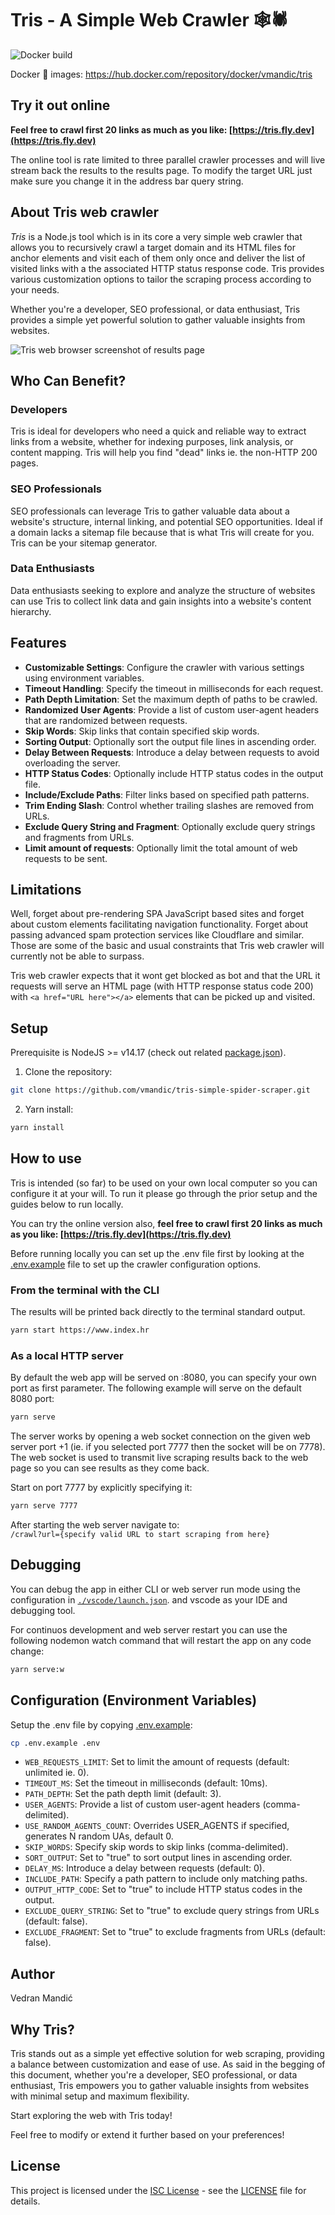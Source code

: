 # Tris - A Simple Web Crawler 🕸🕷

![Docker build](https://github.com/vmandic/tris-simple-spider-scraper/actions/workflows/docker-image.yml/badge.svg)

Docker 🐋 images: https://hub.docker.com/repository/docker/vmandic/tris

## Try it out online

**Feel free to crawl first 20 links as much as you like: [https://tris.fly.dev](https://tris.fly.dev)**

The online tool is rate limited to three parallel crawler processes and will live stream back the results to the results page. To modify the target URL just make sure you change it in the address bar query string.

## About Tris web crawler

_Tris_ is a Node.js tool which is in its core a very simple web crawler that allows you to recursively crawl a target domain and its HTML files for anchor elements and visit each of them only once and deliver the list of visited links with a the associated HTTP status response code. Tris provides various customization options to tailor the scraping process according to your needs.

Whether you're a developer, SEO professional, or data enthusiast, Tris provides a simple yet powerful solution to gather valuable insights from websites.

<img src="./assets/tris-screenshot.jpg" alt="Tris web browser screenshot of results page" />

## Who Can Benefit?

### Developers

Tris is ideal for developers who need a quick and reliable way to extract links from a website, whether for indexing purposes, link analysis, or content mapping. Tris will help you find "dead" links ie. the non-HTTP 200 pages.

### SEO Professionals

SEO professionals can leverage Tris to gather valuable data about a website's structure, internal linking, and potential SEO opportunities. Ideal if a domain lacks a sitemap file because that is what Tris will create for you. Tris can be your sitemap generator.

### Data Enthusiasts

Data enthusiasts seeking to explore and analyze the structure of websites can use Tris to collect link data and gain insights into a website's content hierarchy.

## Features

- **Customizable Settings**: Configure the crawler with various settings using environment variables.
- **Timeout Handling**: Specify the timeout in milliseconds for each request.
- **Path Depth Limitation**: Set the maximum depth of paths to be crawled.
- **Randomized User Agents**: Provide a list of custom user-agent headers that are randomized between requests.
- **Skip Words**: Skip links that contain specified skip words.
- **Sorting Output**: Optionally sort the output file lines in ascending order.
- **Delay Between Requests**: Introduce a delay between requests to avoid overloading the server.
- **HTTP Status Codes**: Optionally include HTTP status codes in the output file.
- **Include/Exclude Paths**: Filter links based on specified path patterns.
- **Trim Ending Slash**: Control whether trailing slashes are removed from URLs.
- **Exclude Query String and Fragment**: Optionally exclude query strings and fragments from URLs.
- **Limit amount of requests**: Optionally limit the total amount of web requests to be sent.

## Limitations

Well, forget about pre-rendering SPA JavaScript based sites and forget about custom elements facilitating navigation functionality. Forget about passing advanced spam protection services like Cloudflare and similar. Those are some of the basic and usual constraints that Tris web crawler will currently not be able to surpass.

Tris web crawler expects that it wont get blocked as bot and that the URL it requests will serve an HTML page (with HTTP response status code 200) with `<a href="URL here"></a>` elements that can be picked up and visited.

## Setup

Prerequisite is NodeJS >= v14.17 (check out related [package.json](./package.json)).

1. Clone the repository:

```bash
git clone https://github.com/vmandic/tris-simple-spider-scraper.git
```

2. Yarn install:

```bash
yarn install
```

## How to use

Tris is intended (so far) to be used on your own local computer so you can configure it at your will. To run it please go through the prior setup and the guides below to run locally.

You can try the online version also,
**feel free to crawl first 20 links as much as you like: [https://tris.fly.dev](https://tris.fly.dev)**

Before running locally you can set up the .env file first by looking at the [.env.example](./.env.example) file to set up the crawler configuration options.

### From the terminal with the CLI

The results will be printed back directly to the terminal standard output.

```bash
yarn start https://www.index.hr
```

### As a local HTTP server

By default the web app will be served on :8080, you can specify your own port as first parameter.
The following example will serve on the default 8080 port:

```bash
yarn serve
```

The server works by opening a web socket connection on the given web server port +1 (ie. if you selected port 7777 then the socket will be on 7778). The web socket is used to transmit live scraping results back to the web page so you can see results as they come back.

Start on port 7777 by explicitly specifying it:

```bash
yarn serve 7777
```

After starting the web server navigate to:<br>`/crawl?url={specify valid URL to start scraping from here}`

## Debugging

You can debug the app in either CLI or web server run mode using the configuration in [`./vscode/launch.json`](./.vscode/launch.json). and vscode as your IDE and debugging tool.

For continuos development and web server restart you can use the following nodemon watch command that will restart the app on any code change:

```bash
yarn serve:w
```

## Configuration (Environment Variables)

Setup the .env file by copying [.env.example](./.env.example):

```bash
cp .env.example .env
```

- `WEB_REQUESTS_LIMIT`: Set to limit the amount of requests (default: unlimited ie. 0).
- `TIMEOUT_MS`: Set the timeout in milliseconds (default: 10ms).
- `PATH_DEPTH`: Set the path depth limit (default: 3).
- `USER_AGENTS`: Provide a list of custom user-agent headers (comma-delimited).
- `USE_RANDOM_AGENTS_COUNT`: Overrides USER_AGENTS if specified, generates N random UAs, default 0.
- `SKIP_WORDS`: Specify skip words to skip links (comma-delimited).
- `SORT_OUTPUT`: Set to "true" to sort output lines in ascending order.
- `DELAY_MS`: Introduce a delay between requests (default: 0).
- `INCLUDE_PATH`: Specify a path pattern to include only matching paths.
- `OUTPUT_HTTP_CODE`: Set to "true" to include HTTP status codes in the output.
- `EXCLUDE_QUERY_STRING`: Set to "true" to exclude query strings from URLs (default: false).
- `EXCLUDE_FRAGMENT`: Set to "true" to exclude fragments from URLs (default: false).

## Author

Vedran Mandić

## Why Tris?

Tris stands out as a simple yet effective solution for web scraping, providing a balance between customization and ease of use. As said in the begging of this document, whether you're a developer, SEO professional, or data enthusiast, Tris empowers you to gather valuable insights from websites with minimal setup and maximum flexibility.

Start exploring the web with Tris today!

Feel free to modify or extend it further based on your preferences!

## License

This project is licensed under the [ISC License](LICENSE) - see the [LICENSE](LICENSE) file for details.

